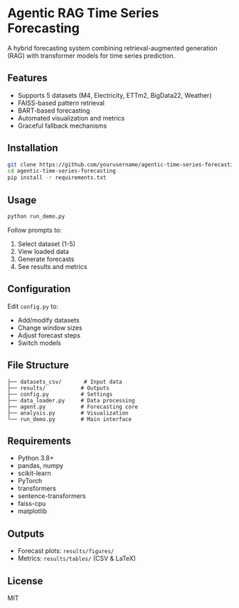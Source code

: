 # Agentic RAG Time Series Forecasting

A hybrid forecasting system combining retrieval-augmented generation (RAG) with transformer models for time series prediction.

## Features

- Supports 5 datasets (M4, Electricity, ETTm2, BigData22, Weather)
- FAISS-based pattern retrieval
- BART-based forecasting
- Automated visualization and metrics
- Graceful fallback mechanisms

## Installation

```bash
git clone https://github.com/yourusername/agentic-time-series-forecasting.git
cd agentic-time-series-forecasting
pip install -r requirements.txt
```

## Usage

```bash
python run_demo.py
```

Follow prompts to:
1. Select dataset (1-5)
2. View loaded data
3. Generate forecasts
4. See results and metrics

## Configuration

Edit `config.py` to:
- Add/modify datasets
- Change window sizes
- Adjust forecast steps
- Switch models

## File Structure

```
├── datasets_csv/       # Input data
├── results/           # Outputs
├── config.py          # Settings
├── data_loader.py     # Data processing  
├── agent.py           # Forecasting core
├── analysis.py        # Visualization
└── run_demo.py        # Main interface
```

## Requirements

- Python 3.8+
- pandas, numpy
- scikit-learn
- PyTorch
- transformers
- sentence-transformers
- faiss-cpu
- matplotlib

## Outputs

- Forecast plots: `results/figures/`
- Metrics: `results/tables/` (CSV & LaTeX)

## License

MIT
